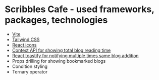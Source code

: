 # Scribbles Cafe - used frameworks, packages, technologies
- [Vite](https://vitejs.dev/)
- [Tailwind CSS](https://tailwindcss.com/)
- [React icons](https://react-icons.github.io/react-icons/)
- [Context API for showing total blog reading time](https://www.freecodecamp.org/news/context-api-in-react/)
- [React toastify for notifying multiple times same blog addition](https://www.npmjs.com/package/react-toastify)
- Props drilling for showing bookmarked blogs
- Condition styling
- Ternary operator


